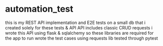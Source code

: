 # automation_test
this is my REST API implementation and E2E tests on a small db that i created solely for these tests & API
API includes classic CRUD requests
i wrote this API using flask & sqlalchemy so these libraries are required for the app to run
wrote the test cases using requests lib
tested through pytest
